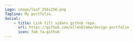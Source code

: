 ```yaml
---
Logo: image/leaf_256x256.png
Tagline: My portfolio.
Social:
    - title: Link till sidans github repo.
      url: https://github.com/ellenblomw/design-portfolio
      icon: fab fa-github
---
```

